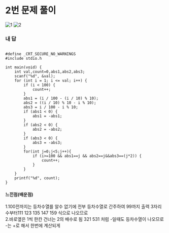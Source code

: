 # 2번 문제 풀이
![1](https://user-images.githubusercontent.com/81015704/118831645-e64be380-b8fa-11eb-94d2-09e870d8407d.png)
![2](https://user-images.githubusercontent.com/81015704/118831649-e6e47a00-b8fa-11eb-90c3-1bee04d3fac2.png)


### 내 답
<pre><code>
#define _CRT_SECURE_NO_WARNINGS
#include stdio.h

int main(void) {
	int val,count=0,abs1,abs2,abs3;
	scanf("%d", &val);
	for (int i = 1; i <= val; i++) {
		if (i < 100) {
			count++;
		}
		abs1 = (i / 100 - (i / 10) % 10);
		abs2 = ((i / 10) % 10 - i % 10);
		abs3 = i / 100 - i % 10;
		if (abs1 < 0) {
			abs1 = -abs1;
		}
		if (abs2 < 0) {
			abs2 = -abs2;
		}
		if (abs3 < 0) {
			abs3 = -abs3;
		}
		for(int j=0;j<5;j++){
			if (i>=100 && abs1==j && abs2==j&&abs3==(j*2)) {
				count++;
			}
		}
	}
	printf("%d", count);
}
</code></pre>


#### 느낀점(배운점)
1.100전까지는  등차수열를 알수 없기에 전부 등차수열로 간주하여 99까지 출력 3자리 수부터111 123 135 147 159 식으로 나오므로<br>
2.바로옆은 1씩 한칸 건너는 2의 배수로 됨 321 531 처럼 -일때도 등차수열이 나오므로 -는 +로 해서 한번에 계산되게 
